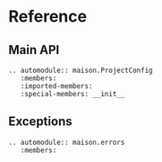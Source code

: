 # Reference

## Main API

```{eval-rst}
.. automodule:: maison.ProjectConfig
   :members:
   :imported-members:
   :special-members: __init__
```

## Exceptions

```{eval-rst}
.. automodule:: maison.errors
   :members:
```
